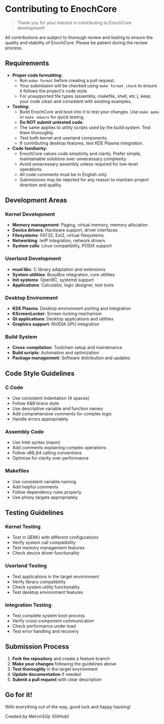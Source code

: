 # Contributing to EnochCore
> Thank you for your interest in contributing to EnochCore development!

All contributions are subject to thorough review and testing to ensure the quality and stability of EnochCore. Please be patient during the review process.

## Requirements
- **Proper code formatting:** 
  - Run `make format` before creating a pull request. 
  - Your submission will be checked using `make format_check` to ensure it follows the project's code style.
  - For unsupported file types (assembly, makefile, shell, etc.), keep your code clean and consistent with existing examples.
- **Testing:**
  - Build EnochCore and boot into it to test your changes. Use `make qemu` or `make vmware` for quick testing.
  - **Do NOT submit untested code.**
  - The same applies to utility scripts used by the build system. Test them thoroughly.
  - Test both kernel and userland components.
  - If contributing desktop features, test KDE Plasma integration.
- **Code familiarity:**
  - EnochCore values code simplicity and clarity. Prefer simple, maintainable solutions over unnecessary complexity.
  - Avoid unnecessary assembly unless required for low-level operations.
  - All code comments must be in English only.
  - Submissions may be rejected for any reason to maintain project direction and quality.

## Development Areas

### Kernel Development
- **Memory management**: Paging, virtual memory, memory allocation
- **Device drivers**: Hardware support, driver interfaces
- **Filesystems**: FAT32, Ext2, virtual filesystems
- **Networking**: lwIP integration, network drivers
- **System calls**: Linux compatibility, POSIX support

### Userland Development
- **musl libc**: C library adaptation and extensions
- **System utilities**: BusyBox integration, core utilities
- **Init systems**: OpenRC, systemd support
- **Applications**: Calculator, logic designer, test tools

### Desktop Environment
- **KDE Plasma**: Desktop environment porting and integration
- **KScreenLocker**: Screen locking mechanism
- **Qt applications**: Desktop applications and utilities
- **Graphics support**: NVIDIA GPU integration

### Build System
- **Cross-compilation**: Toolchain setup and maintenance
- **Build scripts**: Automation and optimization
- **Package management**: Software distribution and updates

## Code Style Guidelines

### C Code
- Use consistent indentation (4 spaces)
- Follow K&R brace style
- Use descriptive variable and function names
- Add comprehensive comments for complex logic
- Handle errors appropriately

### Assembly Code
- Use Intel syntax (nasm)
- Add comments explaining complex operations
- Follow x86_64 calling conventions
- Optimize for clarity over performance

### Makefiles
- Use consistent variable naming
- Add helpful comments
- Follow dependency rules properly
- Use phony targets appropriately

## Testing Guidelines

### Kernel Testing
- Test in QEMU with different configurations
- Verify system call compatibility
- Test memory management features
- Check device driver functionality

### Userland Testing
- Test applications in the target environment
- Verify library compatibility
- Check system utility functionality
- Test desktop environment features

### Integration Testing
- Test complete system boot process
- Verify cross-component communication
- Check performance under load
- Test error handling and recovery

## Submission Process

1. **Fork the repository** and create a feature branch
2. **Make your changes** following the guidelines above
3. **Test thoroughly** in the target environment
4. **Update documentation** if needed
5. **Submit a pull request** with clear description

## Go for it!
With everything out of the way, good luck and happy hacking!

Created by MelvinSGjr (GitHub)

